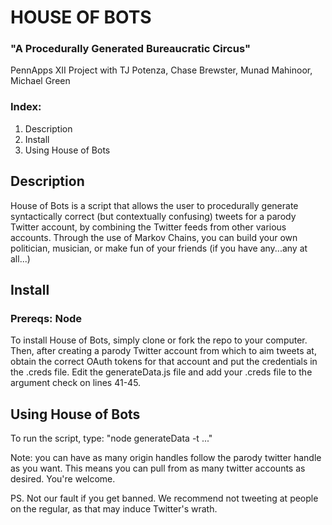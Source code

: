 # HOUSE OF BOTS

### "A Procedurally Generated Bureaucratic Circus"
PennApps XII Project with TJ Potenza, Chase Brewster, Munad Mahinoor, Michael Green

### Index:
1. Description
2. Install
3. Using House of Bots



## Description

House of Bots is a script that allows the user to procedurally generate syntactically correct (but contextually confusing) tweets for a parody Twitter account, by combining the Twitter feeds from other various accounts.  Through the use of Markov Chains, you can build your own politician, musician, or make fun of your friends (if you have any...any at all...)

## Install

### Prereqs: Node

To install House of Bots, simply clone or fork the repo to your computer.  Then, after creating a parody Twitter account from which to aim tweets at, obtain the correct OAuth tokens for that account and put the credentials in the .creds file.  Edit the generateData.js file and add your .creds file to the argument check on lines 41-45.

## Using House of Bots

To run the script, 
type:
"node generateData -t <parodyTwitterhandle> <originhandle> <originhandle> <originhandle>..."

Note: you can have as many origin handles follow the parody twitter handle as you want.  This means you can pull from as many twitter accounts as desired.  You're welcome.

PS. Not our fault if you get banned.  We recommend not tweeting at people on the regular, as that may induce Twitter's wrath.
